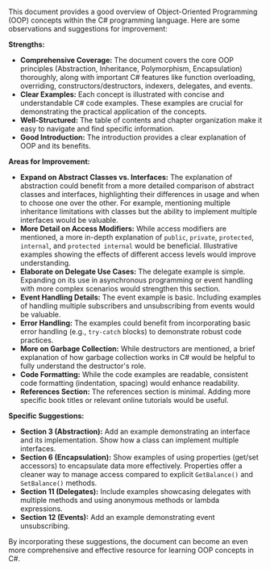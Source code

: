 This document provides a good overview of Object-Oriented Programming (OOP) concepts within the C# programming language.  Here are some observations and suggestions for improvement:

**Strengths:**

* **Comprehensive Coverage:** The document covers the core OOP principles (Abstraction, Inheritance, Polymorphism, Encapsulation) thoroughly, along with important C# features like function overloading, overriding, constructors/destructors, indexers, delegates, and events.
* **Clear Examples:** Each concept is illustrated with concise and understandable C# code examples.  These examples are crucial for demonstrating the practical application of the concepts.
* **Well-Structured:** The table of contents and chapter organization make it easy to navigate and find specific information.
* **Good Introduction:** The introduction provides a clear explanation of OOP and its benefits.

**Areas for Improvement:**

* **Expand on Abstract Classes vs. Interfaces:** The explanation of abstraction could benefit from a more detailed comparison of abstract classes and interfaces, highlighting their differences in usage and when to choose one over the other.  For example, mentioning multiple inheritance limitations with classes but the ability to implement multiple interfaces would be valuable.
* **More Detail on Access Modifiers:** While access modifiers are mentioned, a more in-depth explanation of `public`, `private`, `protected`, `internal`, and `protected internal` would be beneficial.  Illustrative examples showing the effects of different access levels would improve understanding.
* **Elaborate on Delegate Use Cases:** The delegate example is simple.  Expanding on its use in asynchronous programming or event handling with more complex scenarios would strengthen this section.
* **Event Handling Details:** The event example is basic.  Including examples of handling multiple subscribers and unsubscribing from events would be valuable.
* **Error Handling:**  The examples could benefit from incorporating basic error handling (e.g., `try-catch` blocks) to demonstrate robust code practices.
* **More on Garbage Collection:** While destructors are mentioned, a brief explanation of how garbage collection works in C# would be helpful to fully understand the destructor's role.
* **Code Formatting:** While the code examples are readable, consistent code formatting (indentation, spacing) would enhance readability.
* **References Section:** The references section is minimal.  Adding more specific book titles or relevant online tutorials would be useful.


**Specific Suggestions:**

* **Section 3 (Abstraction):** Add an example demonstrating an interface and its implementation.  Show how a class can implement multiple interfaces.
* **Section 6 (Encapsulation):** Show examples of using properties (get/set accessors) to encapsulate data more effectively.  Properties offer a cleaner way to manage access compared to explicit `GetBalance()` and `SetBalance()` methods.
* **Section 11 (Delegates):** Include examples showcasing delegates with multiple methods and using anonymous methods or lambda expressions.
* **Section 12 (Events):** Add an example demonstrating event unsubscribing.


By incorporating these suggestions, the document can become an even more comprehensive and effective resource for learning OOP concepts in C#.
